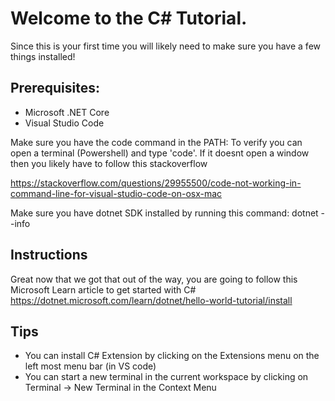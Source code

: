 # Welcome to the C# Tutorial. 
Since this is your first time you will likely need to make sure you have a few things installed!

## Prerequisites:

- Microsoft .NET Core
- Visual Studio Code

Make sure you have the code command in the PATH:
To verify you can open a terminal (Powershell) and type 'code'. If it doesnt open a window then you likely have to follow this stackoverflow

https://stackoverflow.com/questions/29955500/code-not-working-in-command-line-for-visual-studio-code-on-osx-mac

Make sure you have dotnet SDK installed by running this command:
dotnet --info


## Instructions
Great now that we got that out of the way, you are going to follow this Microsoft Learn article to get started with C#
https://dotnet.microsoft.com/learn/dotnet/hello-world-tutorial/install


## Tips
- You can install C# Extension by clicking on the Extensions menu on the left most menu bar (in VS code)
- You can start a new terminal in the current workspace by clicking on Terminal -> New Terminal in the Context Menu